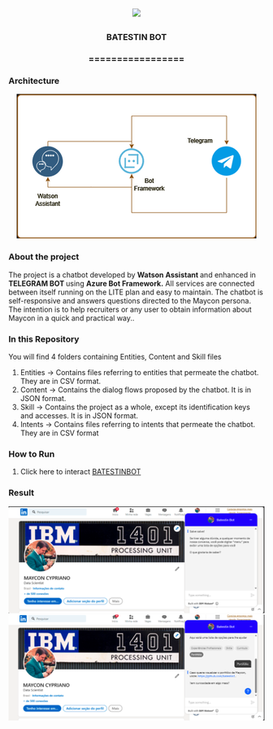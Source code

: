 <h1 align="center">
  <img src="https://img.shields.io/static/v1?label=BATESTINBOT%20POR&message=MAYCON%20BATESTIN&color=7159c1&style=flat-square&logo=ghost"/>
</h1>

<h3 align="center">BATESTIN BOT</h3>
<h3 align="center">=================</h3>

<h3>Architecture</h3>

<p align="center">
  <img src="img/img.png">
</p>

<h3>About the project</h3>

<p>The project is a chatbot developed by <b> Watson Assistant </b> and enhanced in <b> TELEGRAM BOT </b> using <b> Azure Bot Framework.</b> All services are connected between itself running on the LITE plan and easy to maintain.
The chatbot is self-responsive and answers questions directed to the Maycon persona. The intention is to help recruiters or any user to obtain information about Maycon in a quick and practical way..</p>

<h3>In this Repository</h3>

<p>You will find 4 folders containing Entities, Content and Skill files </p>

1. Entities -> Contains files referring to entities that permeate the chatbot. They are in CSV format.
2. Content -> Contains the dialog flows proposed by the chatbot. It is in JSON format.
3. Skill -> Contains the project as a whole, except its identification keys and accesses. It is in JSON format.
4. Intents ->  Contains files referring to intents that permeate the chatbot. They are in CSV format


<h3>How to Run</h3>

1. Click here to interact  [BATESTINBOT](https://batestin1.github.io/linkedin/)



<h3>Result</h3>
<p align="center">
  <img src="out/1.png">
  <img src="out/2.png">
</p>
